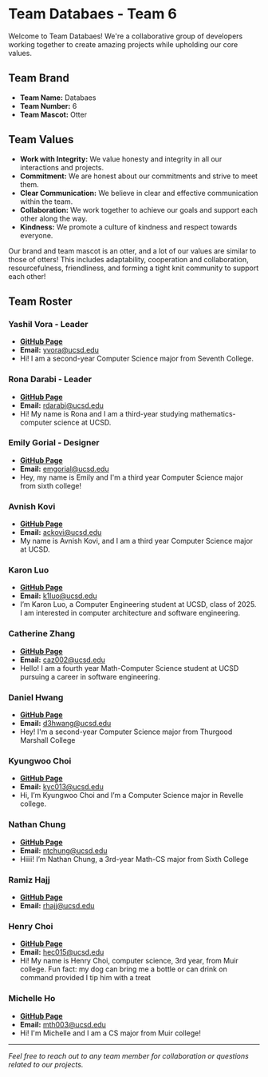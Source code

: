 # Team Databaes - Team 6

Welcome to Team Databaes! We're a collaborative group of developers working together to create amazing projects while upholding our core values.

## Team Brand

- **Team Name:** Databaes
- **Team Number:** 6
- **Team Mascot:** Otter

## Team Values

- **Work with Integrity:** We value honesty and integrity in all our interactions and projects.
- **Commitment:** We are honest about our commitments and strive to meet them.
- **Clear Communication:** We believe in clear and effective communication within the team.
- **Collaboration:** We work together to achieve our goals and support each other along the way.
- **Kindness:** We promote a culture of kindness and respect towards everyone.

Our brand and team mascot is an otter, and a lot of our values are similar to those of otters! This includes adaptability, cooperation and collaboration, resourcefulness, friendliness, and forming a tight knit community to support each other!

## Team Roster

### Yashil Vora - Leader
- [**GitHub Page**](https://yashilvora19.github.io/cse110_week1/)
- **Email:** yvora@ucsd.edu
- Hi! I am a second-year Computer Science major from Seventh College.

### Rona Darabi - Leader
- [**GitHub Page**](https://ronadarabi.github.io/cse110/)
- **Email:** rdarabi@ucsd.edu
- Hi! My name is Rona and I am a third-year studying mathematics-computer science at UCSD.

### Emily Gorial - Designer
- [**GitHub Page**](https://emilygorial1.github.io/110-Lab-1/)
- **Email:** emgorial@ucsd.edu
- Hey, my name is Emily and I'm a third year Computer Science major from sixth college!

### Avnish Kovi
- [**GitHub Page**](https://avikovi.github.io/cs110/)
- **Email:** ackovi@ucsd.edu
- My name is Avnish Kovi, and I am a third year Computer Science major at UCSD.

### Karon Luo
- [ **GitHub Page**](https://karonlan.github.io/CSE110/)
- **Email:** k1luo@ucsd.edu
- I’m Karon Luo, a Computer Engineering student at UCSD, class of 2025. I am interested in computer architecture and software engineering.

### Catherine Zhang
- [**GitHub Page**](https://caz002.github.io/CSE110-LabWeek1/)
- **Email:** caz002@ucsd.edu
- Hello! I am a fourth year Math-Computer Science student at UCSD pursuing a career in software engineering.

### Daniel Hwang
- [**GitHub Page**](https://de-hwang.github.io/CSE110_Lab1/)
- **Email:** d3hwang@ucsd.edu
- Hey! I'm a second-year Computer Science major from Thurgood Marshall College

### Kyungwoo Choi
- [**GitHub Page**](https://kyc013.github.io/Lab1/)
- **Email:** kyc013@ucsd.edu
- Hi, I’m Kyungwoo Choi and I’m a Computer Science major in Revelle college.

### Nathan Chung
- [**GitHub Page**](https://nathantzchung.github.io/CSE110GitHubPages/)
- **Email:** ntchung@ucsd.edu
- Hiiii! I’m Nathan Chung, a 3rd-year Math-CS major from Sixth College 

### Ramiz Hajj
- [**GitHub Page**](https://github.com/ramizhajj1/ramizhajj-cse110)
- **Email:** rhajj@ucsd.edu

### Henry Choi
- [**GitHub Page**](https://hc225.github.io/user-page/)
- **Email:** hec015@ucsd.edu
- Hi! My name is Henry Choi, computer science, 3rd year, from Muir college. Fun fact: my dog can bring me a bottle or can drink on command provided I tip him with a treat 

### Michelle Ho
- [**GitHub Page**](https://mho04.github.io/cse-110/)
- **Email:** mth003@ucsd.edu
- Hi! I'm Michelle and I am a CS major from Muir college!

---
*Feel free to reach out to any team member for collaboration or questions related to our projects.* 
